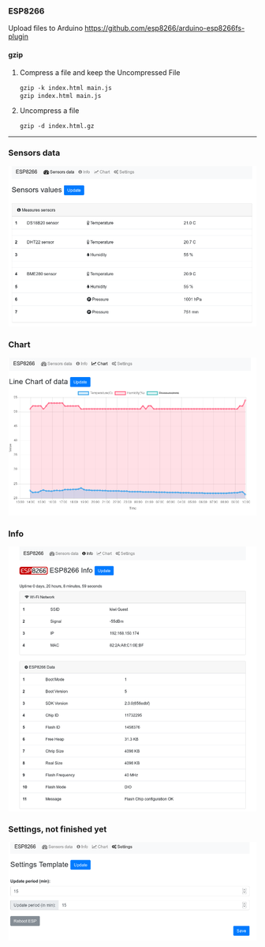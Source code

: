 

### ESP8266



Upload files to Arduino 
https://github.com/esp8266/arduino-esp8266fs-plugin


#### gzip
1. Compress a file  and keep the Uncompressed File
    ```shell
    gzip -k index.html main.js
    gzip index.html main.js
    ```
1. Uncompress a file
      ```shell
      gzip -d index.html.gz
      ```
 

---
 ### Sensors data
 
 ![](https://github.com/dstoianov/esp8266-weather-station-server-client/raw/master/files/sensors.png)
 
 ### Chart 
 
 ![](https://github.com/dstoianov/esp8266-weather-station-server-client/raw/master/files/chart.png)
 
 ### Info
 
 ![](https://github.com/dstoianov/esp8266-weather-station-server-client/raw/master/files/info.png)
 
 ### Settings, not finished yet
 
 ![](https://github.com/dstoianov/esp8266-weather-station-server-client/raw/master/files/settings.png)
 
 